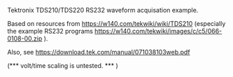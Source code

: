 Tektronix TDS210/TDS220 RS232 waveform acquisation example. 

Based on resources from https://w140.com/tekwiki/wiki/TDS210 (especially the example RS232 programs https://w140.com/tekwiki/images/c/c5/066-0108-00.zip ).

Also, see https://download.tek.com/manual/071038103web.pdf

(*** volt/time scaling is untested. *** )

